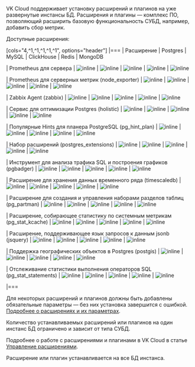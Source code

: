 VK Cloud поддерживает установку расширений и плагинов на уже развернутые инстансы БД. Расширения и плагины — комплекс ПО, позволяющий расширить базовую функциональность СУБД, например, добавить сбор метрик.

Доступные расширения:

[cols="4,^1,^1,^1,^1,^1", options="header"]
|===
| Расширение
| Postgres
| MySQL
| ClickHouse
| Redis
| MongoDB

| Prometheus для сервера
| ![](/ru/assets/check.svg "inline")
| ![](/ru/assets/check.svg "inline")
| ![](/ru/assets/check.svg "inline")
| ![](/ru/assets/check.svg "inline")
| ![](/ru/assets/no.svg "inline")

| Prometheus для серверных метрик (node_exporter)
| ![](/ru/assets/check.svg "inline")
| ![](/ru/assets/check.svg "inline")
| ![](/ru/assets/check.svg "inline")
| ![](/ru/assets/check.svg "inline")
| ![](/ru/assets/check.svg "inline")

| Zabbix Agent (zabbix)
| ![](/ru/assets/check.svg "inline")
| ![](/ru/assets/check.svg "inline")
| ![](/ru/assets/check.svg "inline")
| ![](/ru/assets/check.svg "inline")
| ![](/ru/assets/check.svg "inline")

| Сервис для оптимизации Postgres (holistic)
| ![](/ru/assets/check.svg "inline") 
| ![](/ru/assets/no.svg "inline")
| ![](/ru/assets/no.svg "inline")
| ![](/ru/assets/no.svg "inline")
| ![](/ru/assets/no.svg "inline")

| Популярные Hints для планера PostgreSQL (pg_hint_plan)
| ![](/ru/assets/check.svg "inline")
| ![](/ru/assets/no.svg "inline")
| ![](/ru/assets/no.svg "inline")
| ![](/ru/assets/no.svg "inline")
| ![](/ru/assets/no.svg "inline")

| Набор расширений (postgres_extensions)
| ![](/ru/assets/check.svg "inline")
| ![](/ru/assets/no.svg "inline")
| ![](/ru/assets/no.svg "inline")
| ![](/ru/assets/no.svg "inline")
| ![](/ru/assets/no.svg "inline")

| Инструмент для анализа трафика SQL и построения графиков (pgbadger)
| ![](/ru/assets/check.svg "inline")
| ![](/ru/assets/no.svg "inline")
| ![](/ru/assets/no.svg "inline")
| ![](/ru/assets/no.svg "inline")
| ![](/ru/assets/no.svg "inline")

| Расширение для хранения данных временного ряда (timescaledb)
| ![](/ru/assets/check.svg "inline")
| ![](/ru/assets/no.svg "inline")
| ![](/ru/assets/no.svg "inline")
| ![](/ru/assets/no.svg "inline")
| ![](/ru/assets/no.svg "inline")

| Расширение для создания и управления наборами разделов таблиц (pg_partman)
| ![](/ru/assets/check.svg "inline")
| ![](/ru/assets/no.svg "inline")
| ![](/ru/assets/no.svg "inline")
| ![](/ru/assets/no.svg "inline")
| ![](/ru/assets/no.svg "inline")

| Расширение, собирающее статистику по системным метрикам (pg_stat_kcache)
| ![](/ru/assets/check.svg "inline")
| ![](/ru/assets/no.svg "inline")
| ![](/ru/assets/no.svg "inline")
| ![](/ru/assets/no.svg "inline")
| ![](/ru/assets/no.svg "inline")

| Расширение, поддерживающее язык запросов к данным jsonb (jsquery)
| ![](/ru/assets/check.svg "inline")
| ![](/ru/assets/no.svg "inline")
| ![](/ru/assets/no.svg "inline")
| ![](/ru/assets/no.svg "inline")
| ![](/ru/assets/no.svg "inline")

| Поддержка географических объектов в Postgres (postgis)
| ![](/ru/assets/check.svg "inline")
| ![](/ru/assets/no.svg "inline")
| ![](/ru/assets/no.svg "inline")
| ![](/ru/assets/no.svg "inline")
| ![](/ru/assets/no.svg "inline")

| Отслеживание статистики выполнения операторов SQL (pg_stat_statements)
| ![](/ru/assets/check.svg "inline")
| ![](/ru/assets/no.svg "inline")
| ![](/ru/assets/no.svg "inline")
| ![](/ru/assets/no.svg "inline")
| ![](/ru/assets/no.svg "inline")

|===

Для некоторых расширений и плагинов должны быть добавлены обязательные параметры — без них установка завершится с ошибкой. [Подробнее о расширениях и их параметрах](../../extensions).

Количество устанавливаемых расширений или плагинов на один инстанс БД ограничено и зависит от типа СУБД.

Подробнее о работе с расширениями и плагинами в VK Cloud в статье [Управление расширениями](../../service-management/managing-extensions).

<info>

Расширение или плагин устанавливается на все БД инстанса.

</info>
